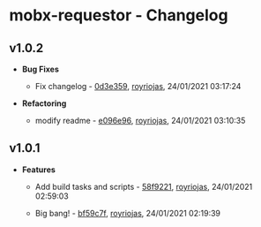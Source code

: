 
# mobx-requestor - Changelog
## v1.0.2
- **Bug Fixes**
  - Fix changelog - [0d3e359]( https://github.com/royriojas/mobx-requestor/commit/0d3e359 ), [royriojas](https://github.com/royriojas), 24/01/2021 03:17:24

    
- **Refactoring**
  - modify readme - [e096e96]( https://github.com/royriojas/mobx-requestor/commit/e096e96 ), [royriojas](https://github.com/royriojas), 24/01/2021 03:10:35

    
## v1.0.1
- **Features**
  - Add build tasks and scripts - [58f9221]( https://github.com/royriojas/mobx-requestor/commit/58f9221 ), [royriojas](https://github.com/royriojas), 24/01/2021 02:59:03

    
  - Big bang! - [bf59c7f]( https://github.com/royriojas/mobx-requestor/commit/bf59c7f ), [royriojas](https://github.com/royriojas), 24/01/2021 02:19:39

    
